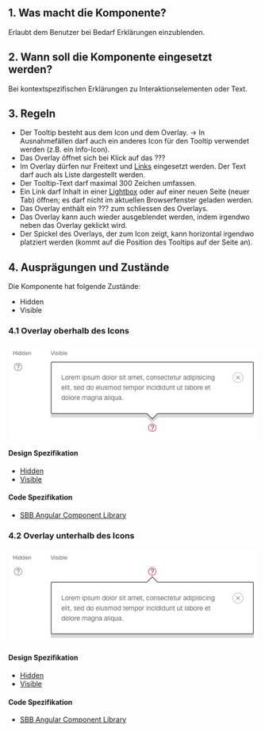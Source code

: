 ## 1. Was macht die Komponente?
Erlaubt dem Benutzer bei Bedarf Erklärungen einzublenden.

## 2. Wann soll die Komponente eingesetzt werden? 
Bei kontextspezifischen Erklärungen zu Interaktionselementen oder Text.

## 3. Regeln
* Der Tooltip besteht aus dem Icon und dem Overlay. → In Ausnahmefällen darf auch ein anderes Icon für den Tooltip verwendet werden (z.B. ein Info-Icon).
* Das Overlay öffnet sich bei Klick auf das ???
* Im Overlay dürfen nur Freitext und [Links](https://digital.sbb.ch/de/websites/components/link) eingesetzt werden. Der Text darf auch als Liste dargestellt werden.
* Der Tooltip-Text darf maximal 300 Zeichen umfassen.
* Ein Link darf Inhalt in einer [Lightbox](https://digital.sbb.ch/de/websites/components/lightbox) oder auf einer neuen Seite (neuer Tab) öffnen; es darf nicht im aktuellen Browserfenster geladen werden.
* Das Overlay enthält ein ??? zum schliessen des Overlays.
* Das Overlay kann auch wieder ausgeblendet werden, indem irgendwo neben das Overlay geklickt wird.
* Der Spickel des Overlays, der zum Icon zeigt, kann horizontal irgendwo platziert werden (kommt auf die Position des Tooltips auf der Seite an).

## 4. Ausprägungen und Zustände
Die Komponente hat folgende Zustände:
* Hidden
* Visible

### 4.1 Overlay oberhalb des Icons
![Darstellung der Komponente Tooltip mit obenliegender Textbox](https://raw.githubusercontent.com/sbb-design-systems/design-system-website-documentation/master/documentation/components/tooltip/images/tooltip_above.png 'class: image')

#### Design Spezifikation
* [Hidden](https://www.sketch.com/s/80f12b3b-58e5-4b4c-98cd-c553bae18db0/a/WmnWOg#Inspector)
* [Visible](https://www.sketch.com/s/80f12b3b-58e5-4b4c-98cd-c553bae18db0/a/34xdgD#Inspector)

#### Code Spezifikation
* [SBB Angular Component Library](https://angular.app.sbb.ch/angular/components/tooltip?variant=standard)

### 4.2 Overlay unterhalb des Icons
![Darstellung der Komponente Tooltip mit untenliegender Textbox](https://raw.githubusercontent.com/sbb-design-systems/design-system-website-documentation/master/documentation/components/tooltip/images/tooltip_underneath.png 'class: image')

#### Design Spezifikation
* [Hidden](https://www.sketch.com/s/80f12b3b-58e5-4b4c-98cd-c553bae18db0/a/rvrLEx#Inspector)
* [Visible](https://www.sketch.com/s/80f12b3b-58e5-4b4c-98cd-c553bae18db0/a/ndDYOW#Inspector)

#### Code Spezifikation
* [SBB Angular Component Library](https://angular.app.sbb.ch/angular/components/tooltip?variant=standard)